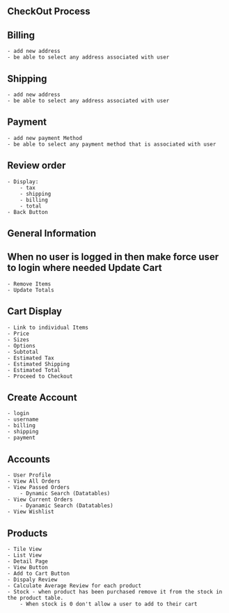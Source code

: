 CheckOut Process
------------------
Billing
---------
	- add new address
	- be able to select any address associated with user
Shipping
--------
	- add new address
	- be able to select any address associated with user
Payment
--------
	- add new payment Method
	- be able to select any payment method that is associated with user
Review order
-------------
	- Display:
		- tax
		- shipping
		- billing
		- total
	- Back Button

General Information
---------------------
When no user is logged in then make force user to login where needed
Update Cart
-------------
	- Remove Items
	- Update Totals
Cart Display
---------------
	- Link to individual Items
	- Price
	- Sizes
	- Options
	- Subtotal
	- Estimated Tax
	- Estimated Shipping
	- Estimated Total
	- Proceed to Checkout
Create Account
---------------
	- login
	- username
	- billing
	- shipping
	- payment

Accounts 
---------
	- User Profile
	- View All Orders
	- View Passed Orders
		- Dynamic Search (Datatables)
	- View Current Orders
		- Dyanamic Search (Datatables)
	- View Wishlist

Products
-----------
	- Tile View
	- List View
	- Detail Page
	- View Button
	- Add to Cart Button
	- Dispaly Review
	- Calculate Average Review for each product
	- Stock - when product has been purchased remove it from the stock in the product table.
		- When stock is 0 don't allow a user to add to their cart
